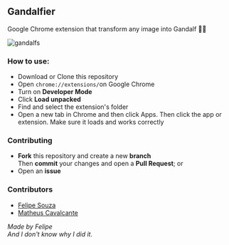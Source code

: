 ## Gandalfier

Google Chrome extension that transform any image into Gandalf 🧙‍♂️

![gandalfs](https://user-images.githubusercontent.com/55006796/99152606-91948b00-2681-11eb-8b24-cbd3a05cb37c.png)

### How to use:

- Download or Clone this repository
- Open ```chrome://extensions/```on Google Chrome
- Turn on **Developer Mode**
- Click **Load unpacked**
- Find and select the extension's folder
- Open a new tab in Chrome and then click Apps. Then click the app or extension. Make sure it loads and works correctly

### Contributing

- **Fork** this repository and create a new **branch**
<br>Then **commit** your changes and open a **Pull Request**; or
- Open an **issue**

### Contributors

- [Felipe Souza](https://github.com/felipelsouza)
- [Matheus Cavalcante](https://github.com/matheusc3m)

*Made by Felipe
<br>And I don't know why I did it.*
